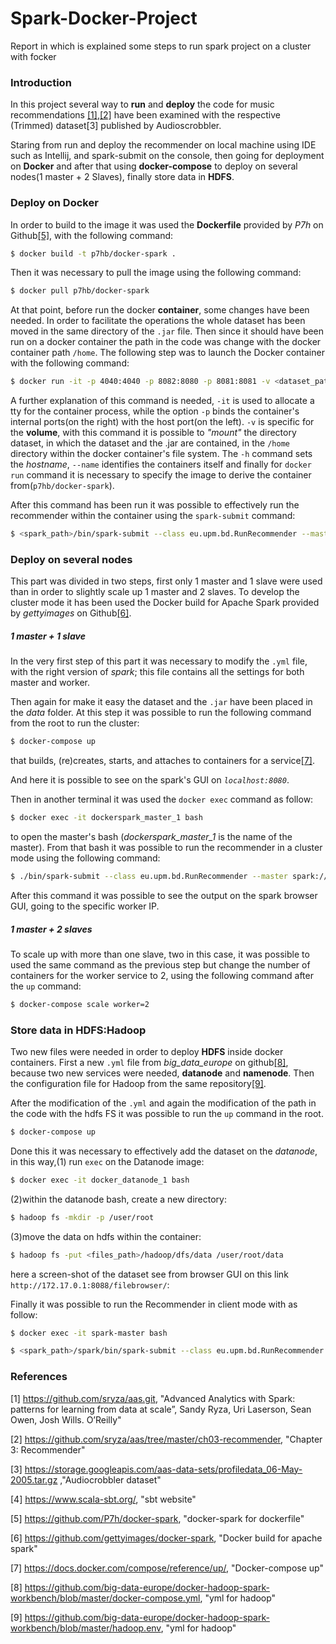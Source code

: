 # Spark-Docker-Project
Report in which is explained some steps to run spark project on a cluster with focker



### Introduction

In this project  several way to **run** and **deploy** the code for music recommendations [[1]](https://github.com/sryza/aas.git),[[2]]( https://github.com/sryza/aas/tree/master/ch03-recommender)  have been examined with the respective (Trimmed) dataset[3] published by Audioscrobbler. 

Staring from run and deploy the recommender on local machine using IDE such as Intellij, and spark-submit on the console, then going for deployment on **Docker** and after that using **docker-compose** to deploy on several nodes(1 master + 2 Slaves), finally store data in **HDFS**.



### Deploy on Docker

In order to build to the image it was used the **Dockerfile** provided by *P7h* on Github[[5]]( https://storage.googleapis.com/aas-data-sets/profiledata_06-May-2005.tar.gz), with the following command:

```bash
$ docker build -t p7hb/docker-spark .
```

Then it was necessary to pull the image using the following command:

```bash
$ docker pull p7hb/docker-spark
```

At that point, before run the docker **container**, some changes have been needed. In order to facilitate the operations the whole dataset has been moved in the same directory of the `.jar` file. Then since it should have been run on a docker container the path in the code was change with the docker container path `/home`.  The following step was to launch the Docker container with the following command:

```bash
$ docker run -it -p 4040:4040 -p 8082:8080 -p 8081:8081 -v <dataset_path>:/home -h spark --name=spark p7hb/docker-spark
```

A further explanation of this command is needed, `-it` is used to allocate a tty for the container process, while the option `-p` binds the container's internal ports(on the right) with the host port(on the left). `-v` is specific for the **volume**, with this command it is possible to *"mount"* the directory dataset, in which the dataset and the .jar are contained, in the `/home` directory within the docker container's file system. The  `-h` command sets the *hostname*, `--name` identifies the containers itself and finally for `docker run` command it is necessary to specify the image to derive the container from(`p7hb/docker-spark`).

After this command has been run it was possible to effectively run the recommender within the container using the `spark-submit` command:

```bash
$ <spark_path>/bin/spark-submit --class eu.upm.bd.RunRecommender --master local[*] /home/rec_bd_project_2.jar 1000072
```



### Deploy on several nodes

This part was divided in two steps, first only 1 master and 1 slave were used than in order to slightly scale up 1 master and 2 slaves. To develop the cluster mode it has been used the Docker build for Apache Spark provided by *gettyimages* on Github[[6]](https://github.com/gettyimages/docker-spark).

##### 1 master + 1 slave

In the very first step of this part it was necessary to modify the `.yml` file, with the right version of *spark*; this file contains all the settings for both master and worker.

Then again for make it easy the dataset and the `.jar` have been placed in the *data* folder. At this step it was possible to run the following command from the root to run the cluster:

```bash
$ docker-compose up 
```

that builds, (re)creates, starts, and attaches to containers for a service[[7]]( https://docs.docker.com/compose/reference/up/). 

And here it is possible to see on the spark's GUI on *`localhost:8080`*.

Then in another terminal it was used the `docker exec` command as follow:

```bash
$ docker exec -it dockerspark_master_1 bash
```

to open the master's bash (*dockerspark_master_1* is the name of the master). From that bash it was possible to run the recommender in a cluster mode using the following command:

```bash
$ ./bin/spark-submit --class eu.upm.bd.RunRecommender --master spark://172.17.0.1:6066 --deploy-mode cluster <jar_path>/rec.jar 1000072
```

After this command it was possible to see the output on the spark browser GUI, going to the specific worker IP.

##### 1 master + 2 slaves

To scale up with more than one slave, two in this case, it was possible to used the same command as the previous step but change the number of containers for the worker service to 2, using the following command after the `up` command:

```bash
$ docker-compose scale worker=2
```

### Store data in HDFS:Hadoop

Two new files were needed in order to deploy **HDFS** inside docker containers. First a new `.yml` file from *big_data_europe* on github[[8]](https://github.com/big-data-europe/docker-hadoop-spark-workbench/blob/master/docker-compose.yml), because two new services were needed, **datanode** and **namenode**. Then the configuration file for Hadoop from the same repository[[9]](https://github.com/big-data-europe/docker-hadoop-spark-workbench/blob/master/hadoop.env).

After the modification of the `.yml` and again the modification of the path in the code with the hdfs FS it was possible to run the `up` command in the root.

```bash
$ docker-compose up
```

Done this it was necessary to effectively add the dataset on the *datanode*, in this way,(1) run `exec` on the Datanode image:

```bash
$ docker exec -it docker_datanode_1 bash
```

(2)within the datanode bash, create a new directory:

```bash
$ hadoop fs -mkdir -p /user/root
```

(3)move the data on hdfs within the container:

```bash
$ hadoop fs -put <files_path>/hadoop/dfs/data /user/root/data
```

here a screen-shot of the dataset see from browser GUI on this link `http://172.17.0.1:8088/filebrowser/`:

Finally it was possible to run the Recommender in client mode with as follow:

```bash
$ docker exec -it spark-master bash
```

```bash
$ <spark_path>/spark/bin/spark-submit --class eu.upm.bd.RunRecommender --master local[*] <jar_path>/rec.jar 1000072
```

### References

[1] https://github.com/sryza/aas.git, "Advanced Analytics with Spark: patterns for learning from data at scale”, Sandy Ryza, Uri Laserson, Sean Owen, Josh Wills. O’Reilly"

[2] https://github.com/sryza/aas/tree/master/ch03-recommender, "Chapter 3: Recommender"

[3] https://storage.googleapis.com/aas-data-sets/profiledata_06-May-2005.tar.gz ,"Audiocrobbler dataset"

[4] https://www.scala-sbt.org/, "sbt website"

[5] https://github.com/P7h/docker-spark, "docker-spark for dockerfile"

[6] https://github.com/gettyimages/docker-spark, "Docker build for apache spark"

[7] https://docs.docker.com/compose/reference/up/, "Docker-compose up"

[8] https://github.com/big-data-europe/docker-hadoop-spark-workbench/blob/master/docker-compose.yml, "yml for hadoop"

[9] https://github.com/big-data-europe/docker-hadoop-spark-workbench/blob/master/hadoop.env, "yml for hadoop"


